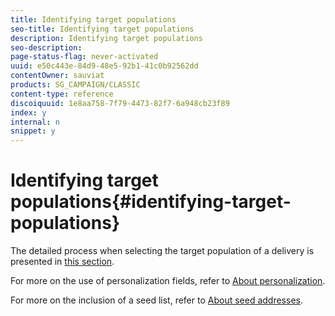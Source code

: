 ```yaml
---
title: Identifying target populations
seo-title: Identifying target populations
description: Identifying target populations
seo-description: 
page-status-flag: never-activated
uuid: e50c443e-84d9-48e5-92b1-41c0b92562dd
contentOwner: sauviat
products: SG_CAMPAIGN/CLASSIC
content-type: reference
discoiquuid: 1e8aa758-7f79-4473-82f7-6a948cb23f89
index: y
internal: n
snippet: y
---
```


# Identifying target populations{#identifying-target-populations}

The detailed process when selecting the target population of a delivery is presented in [this section](../../delivery/using/key-steps-when-creating-a-delivery.md#defining-the-target-population).

For more on the use of personalization fields, refer to [About personalization](../../delivery/using/about-personalization.md).

For more on the inclusion of a seed list, refer to [About seed addresses](../../delivery/using/about-seed-addresses.md).
